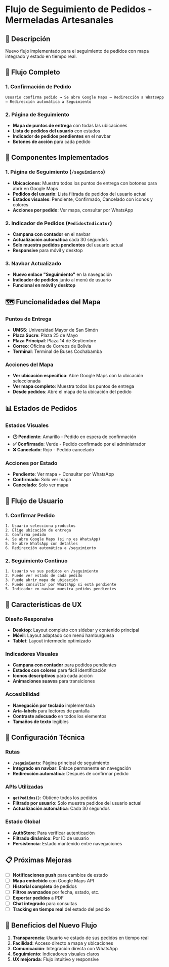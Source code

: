 # Flujo de Seguimiento de Pedidos - Mermeladas Artesanales

## 🎯 Descripción

Nuevo flujo implementado para el seguimiento de pedidos con mapa integrado y estado en tiempo real.

## 🚀 Flujo Completo

### 1. Confirmación de Pedido
```
Usuario confirma pedido → Se abre Google Maps → Redirección a WhatsApp → Redirección automática a Seguimiento
```

### 2. Página de Seguimiento
- **Mapa de puntos de entrega** con todas las ubicaciones
- **Lista de pedidos del usuario** con estados
- **Indicador de pedidos pendientes** en el navbar
- **Botones de acción** para cada pedido

## 📱 Componentes Implementados

### 1. Página de Seguimiento (`/seguimiento`)
- **Ubicaciones**: Muestra todos los puntos de entrega con botones para abrir en Google Maps
- **Pedidos del usuario**: Lista filtrada de pedidos del usuario actual
- **Estados visuales**: Pendiente, Confirmado, Cancelado con iconos y colores
- **Acciones por pedido**: Ver mapa, consultar por WhatsApp

### 2. Indicador de Pedidos (`PedidosIndicator`)
- **Campana con contador** en el navbar
- **Actualización automática** cada 30 segundos
- **Solo muestra pedidos pendientes** del usuario actual
- **Responsive** para móvil y desktop

### 3. Navbar Actualizado
- **Nuevo enlace "Seguimiento"** en la navegación
- **Indicador de pedidos** junto al menú de usuario
- **Funcional en móvil y desktop**

## 🗺️ Funcionalidades del Mapa

### Puntos de Entrega
- **UMSS**: Universidad Mayor de San Simón
- **Plaza Sucre**: Plaza 25 de Mayo
- **Plaza Principal**: Plaza 14 de Septiembre
- **Correo**: Oficina de Correos de Bolivia
- **Terminal**: Terminal de Buses Cochabamba

### Acciones del Mapa
- **Ver ubicación específica**: Abre Google Maps con la ubicación seleccionada
- **Ver mapa completo**: Muestra todos los puntos de entrega
- **Desde pedidos**: Abre el mapa de la ubicación del pedido

## 📊 Estados de Pedidos

### Estados Visuales
- **🕐 Pendiente**: Amarillo - Pedido en espera de confirmación
- **✅ Confirmado**: Verde - Pedido confirmado por el administrador
- **❌ Cancelado**: Rojo - Pedido cancelado

### Acciones por Estado
- **Pendiente**: Ver mapa + Consultar por WhatsApp
- **Confirmado**: Solo ver mapa
- **Cancelado**: Solo ver mapa

## 🔄 Flujo de Usuario

### 1. Confirmar Pedido
```
1. Usuario selecciona productos
2. Elige ubicación de entrega
3. Confirma pedido
4. Se abre Google Maps (si no es WhatsApp)
5. Se abre WhatsApp con detalles
6. Redirección automática a /seguimiento
```

### 2. Seguimiento Continuo
```
1. Usuario ve sus pedidos en /seguimiento
2. Puede ver estado de cada pedido
3. Puede abrir mapa de ubicación
4. Puede consultar por WhatsApp si está pendiente
5. Indicador en navbar muestra pedidos pendientes
```

## 🎨 Características de UX

### Diseño Responsive
- **Desktop**: Layout completo con sidebar y contenido principal
- **Móvil**: Layout adaptado con menú hamburguesa
- **Tablet**: Layout intermedio optimizado

### Indicadores Visuales
- **Campana con contador** para pedidos pendientes
- **Estados con colores** para fácil identificación
- **Iconos descriptivos** para cada acción
- **Animaciones suaves** para transiciones

### Accesibilidad
- **Navegación por teclado** implementada
- **Aria-labels** para lectores de pantalla
- **Contraste adecuado** en todos los elementos
- **Tamaños de texto** legibles

## 🔧 Configuración Técnica

### Rutas
- **`/seguimiento`**: Página principal de seguimiento
- **Integrado en navbar**: Enlace permanente en navegación
- **Redirección automática**: Después de confirmar pedido

### APIs Utilizadas
- **`getPedidos()`**: Obtiene todos los pedidos
- **Filtrado por usuario**: Solo muestra pedidos del usuario actual
- **Actualización automática**: Cada 30 segundos

### Estado Global
- **AuthStore**: Para verificar autenticación
- **Filtrado dinámico**: Por ID de usuario
- **Persistencia**: Estado mantenido entre navegaciones

## 📋 Próximas Mejoras

- [ ] **Notificaciones push** para cambios de estado
- [ ] **Mapa embebido** con Google Maps API
- [ ] **Historial completo** de pedidos
- [ ] **Filtros avanzados** por fecha, estado, etc.
- [ ] **Exportar pedidos** a PDF
- [ ] **Chat integrado** para consultas
- [ ] **Tracking en tiempo real** del estado del pedido

## 🚀 Beneficios del Nuevo Flujo

1. **Transparencia**: Usuario ve estado de sus pedidos en tiempo real
2. **Facilidad**: Acceso directo a mapa y ubicaciones
3. **Comunicación**: Integración directa con WhatsApp
4. **Seguimiento**: Indicadores visuales claros
5. **UX mejorada**: Flujo intuitivo y responsive 